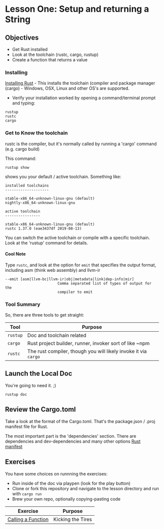 # Lesson One: Setup and returning a String

## Objectives 

* Get Rust installed
* Look at the toolchain (rustc, cargo, rustup)
* Create a function that returns a value


### Installing

[Installing Rust](https://www.rust-lang.org/) - This installs the toolchain (compiler and package manager (cargo) - Windows, OSX, Linux and other OS's are supported.   

* Verify your installation worked by opening a command/terminal prompt and typing:

```
rustup
rustc
cargo
```

### Get to Know the toolchain 

rustc is the compiler, but it's normally called by running a 'cargo' command (e.g. cargo build)


This command:
```
rustup show
```
shows you your default / active toolchain.  Something like:

```
installed toolchains
--------------------

stable-x86_64-unknown-linux-gnu (default)
nightly-x86_64-unknown-linux-gnu

active toolchain
----------------

stable-x86_64-unknown-linux-gnu (default)
rustc 1.37.0 (eae3437df 2019-08-13)
```

You can switch the active toolchain or compile with a specific toolchain.  Look at the 'rustup' command for details. 

#### Cool Note  

Type ``rustc``, and look at the option for ```emit``` that specifies the output format, including asm (think web assembly) and llvm-ir 

```
--emit [asm|llvm-bc|llvm-ir|obj|metadata|link|dep-info|mir]
                        Comma separated list of types of output for the
                        compiler to emit
```

### Tool Summary
So, there are three tools to get straight:

| Tool            | Purpose| 
| -------------   | --------------------------------------------------- | 
| ```rustup```     | Doc and toolchain related                           | 
| ```cargo```     | Rust project builder, runner, invoker sort of like ~npm    | 
| ```rustc```   | The rust compiler, though you will likely invoke it via ```cargo```|      

## Launch the Local Doc 

You're going to need it.  ;)  

```rustup doc```

## Review the Cargo.toml

Take a look at the format of the Cargo.toml.  That's the package.json / .proj  manifest file for Rust.  

The most important part is the 'dependencies' section.  There are dependencies and dev-dependencies and many other options  [Rust manifest](https://rurust.github.io/cargo-docs-ru/manifest.html) 


## Exercises 

You have some choices on runnning the exercises:
- Run inside of the doc via playpen (look for the play button)
- Clone or fork this repository and navigate to the lesson directory and run with `cargo run` 
- Brew your own repo, optionally copying-pasting code


| Exercise| Purpose| 
| -------------   | --------------------------------------------------- | 
| [Calling a Function](ex_function_parameter_return.md)     | Kicking the Tires | 
